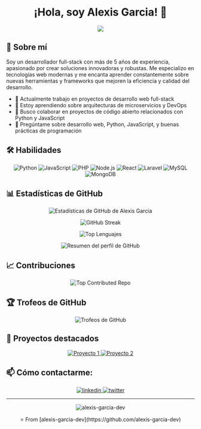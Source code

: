 <h1 align="center">¡Hola, soy Alexis Garcia! 👋</h1>

<p align="center">
  <img src="https://readme-typing-svg.herokuapp.com/?lines=Full-stack+Developer;5%2B+years+of+coding+experience;Always+learning+new+things&font=Fira%20Code&center=true&width=440&height=45&color=f75c7e&vCenter=true&size=22">
</p>

## 🚀 Sobre mí

Soy un desarrollador full-stack con más de 5 años de experiencia, apasionado por crear soluciones innovadoras y robustas. Me especializo en tecnologías web modernas y me encanta aprender constantemente sobre nuevas herramientas y frameworks que mejoren la eficiencia y calidad del desarrollo.

- 🔭 Actualmente trabajo en proyectos de desarrollo web full-stack
- 🌱 Estoy aprendiendo sobre arquitecturas de microservicios y DevOps
- 👯 Busco colaborar en proyectos de código abierto relacionados con Python y JavaScript
- 💬 Pregúntame sobre desarrollo web, Python, JavaScript, y buenas prácticas de programación

## 🛠 Habilidades

<p align="center">
  <img src="https://img.shields.io/badge/Python-3776AB?style=for-the-badge&logo=python&logoColor=white" alt="Python" />
  <img src="https://img.shields.io/badge/JavaScript-F7DF1E?style=for-the-badge&logo=javascript&logoColor=black" alt="JavaScript" />
  <img src="https://img.shields.io/badge/PHP-777BB4?style=for-the-badge&logo=php&logoColor=white" alt="PHP" />
  <img src="https://img.shields.io/badge/Node.js-339933?style=for-the-badge&logo=node.js&logoColor=white" alt="Node.js" />
  <img src="https://img.shields.io/badge/React-20232A?style=for-the-badge&logo=react&logoColor=61DAFB" alt="React" />
  <img src="https://img.shields.io/badge/Laravel-FF2D20?style=for-the-badge&logo=laravel&logoColor=white" alt="Laravel" />
  <img src="https://img.shields.io/badge/MySQL-005C84?style=for-the-badge&logo=mysql&logoColor=white" alt="MySQL" />
  <img src="https://img.shields.io/badge/MongoDB-4EA94B?style=for-the-badge&logo=mongodb&logoColor=white" alt="MongoDB" />
</p>

## 📊 Estadísticas de GitHub

<p align="center">
  <img src="https://github-readme-stats.vercel.app/api?username=alexis-garcia-dev&show_icons=true&theme=radical" alt="Estadísticas de GitHub de Alexis Garcia" />
</p>

<p align="center">
  <img src="https://github-readme-streak-stats.herokuapp.com/?user=alexis-garcia-dev&theme=radical" alt="GitHub Streak" />
</p>

<p align="center">
  <img src="https://github-readme-stats.vercel.app/api/top-langs/?username=alexis-garcia-dev&layout=compact&theme=radical" alt="Top Lenguajes" />
</p>

<p align="center">
  <img src="https://github-profile-summary-cards.vercel.app/api/cards/profile-details?username=alexis-garcia-dev&theme=radical" alt="Resumen del perfil de GitHub" />
</p>

## 📈 Contribuciones

<p align="center">
  <img src="https://github-contributor-stats.vercel.app/api?username=alexis-garcia-dev&limit=5&theme=radical&combine_all_yearly_contributions=true" alt="Top Contributed Repo" />
</p>

## 🏆 Trofeos de GitHub

<p align="center">
  <img src="https://github-profile-trophy.vercel.app/?username=alexis-garcia-dev&theme=radical&no-frame=false&no-bg=true&margin-w=4" alt="Trofeos de GitHub" />
</p>

## 🌟 Proyectos destacados

<p align="center">
  <a href="https://github.com/alexis-garcia-dev/proyecto1">
    <img src="https://github-readme-stats.vercel.app/api/pin/?username=alexis-garcia-dev&repo=proyecto1&theme=radical" alt="Proyecto 1" />
  </a>
  <a href="https://github.com/alexis-garcia-dev/proyecto2">
    <img src="https://github-readme-stats.vercel.app/api/pin/?username=alexis-garcia-dev&repo=proyecto2&theme=radical" alt="Proyecto 2" />
  </a>
</p>

## 📫 Cómo contactarme:

<p align="center">
  <a href="https://linkedin.com/in/alexis-garcia" target="_blank">
    <img src="https://img.shields.io/badge/LinkedIn-0077B5?style=for-the-badge&logo=linkedin&logoColor=white" alt="linkedin" />
  </a>
  <a href="https://twitter.com/alexis_garcia" target="_blank">
    <img src="https://img.shields.io/badge/Twitter-1DA1F2?style=for-the-badge&logo=twitter&logoColor=white" alt="twitter" />
  </a>
</p>

---

<p align="center">
  <img src="https://komarev.com/ghpvc/?username=alexis-garcia-dev&label=Visitas%20al%20perfil&color=0e75b6&style=flat" alt="alexis-garcia-dev" />
</p>

<p align="center">
  ⭐️ From [alexis-garcia-dev](https://github.com/alexis-garcia-dev)
</p>
